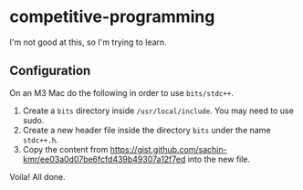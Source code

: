 # competitive-programming
I'm not good at this, so I'm trying to learn.

## Configuration
On an M3 Mac do the following in order to use `bits/stdc++`.

1. Create a `bits` directory inside `/usr/local/include`. You may need to use sudo.
2. Create a new header file inside the directory `bits` under the name `stdc++.h`.
2. Copy the content from https://gist.github.com/sachin-kmr/ee03a0d07be6fcfd439b49307a12f7ed into the new file.

Voila! All done. 
